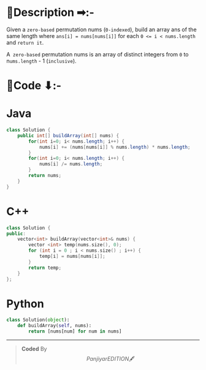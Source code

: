 # 📍Description ➡:-
<!-- Describe your first thoughts on how to solve this problem. -->
Given a `zero-based` permutation nums (`0-indexed`), build an array ans of the same length where `ans[i] = nums[nums[i]]` for each `0 <= i < nums.length` and `return it`.

A` zero-based` permutation nums is an array of distinct integers from `0` to n`ums.length` - 1 (`inclusive`).


# 📝Code ⬇:-


# Java
```java []
class Solution {
    public int[] buildArray(int[] nums) {
        for(int i=0; i< nums.length; i++) {
            nums[i] += (nums[nums[i]] % nums.length) * nums.length;
        }        
        for(int i=0; i< nums.length; i++) {
            nums[i] /= nums.length;
        }
        return nums;
    }
}

```

# C++
``` cpp []
class Solution {
public:
    vector<int> buildArray(vector<int>& nums) {
        vector <int> temp(nums.size(), 0);
        for (int i = 0 ; i < nums.size() ; i++) {
            temp[i] = nums[nums[i]];
        }
        return temp;
    }
};
```

# Python
``` python []
class Solution(object):
    def buildArray(self, nums):
        return [nums[num] for num in nums]     
```

---

>    **Coded** By $$Panjiyar EDITION 🖋  $$

               
